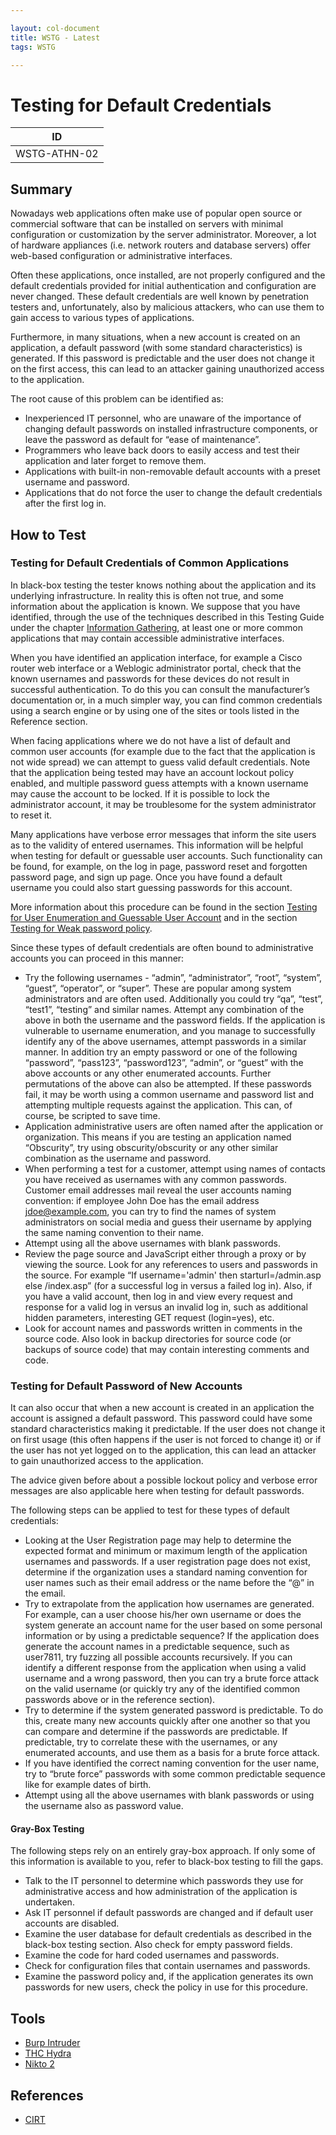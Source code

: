 ```yaml
---

layout: col-document
title: WSTG - Latest
tags: WSTG

---
```

# Testing for Default Credentials

|ID            |
|--------------|
|WSTG-ATHN-02|

## Summary

Nowadays web applications often make use of popular open source or commercial software that can be installed on servers with minimal configuration or customization by the server administrator. Moreover, a lot of hardware appliances (i.e. network routers and database servers) offer web-based configuration or administrative interfaces.

Often these applications, once installed, are not properly configured and the default credentials provided for initial authentication and configuration are never changed. These default credentials are well known by penetration testers and, unfortunately, also by malicious attackers, who can use them to gain access to various types of applications.

Furthermore, in many situations, when a new account is created on an application, a default password (with some standard characteristics) is generated. If this password is predictable and the user does not change it on the first access, this can lead to an attacker gaining unauthorized access to the application.

The root cause of this problem can be identified as:

- Inexperienced IT personnel, who are unaware of the importance of changing default passwords on installed infrastructure components, or leave the password as default for “ease of maintenance”.
- Programmers who leave back doors to easily access and test their application and later forget to remove them.
- Applications with built-in non-removable default accounts with a preset username and password.
- Applications that do not force the user to change the default credentials after the first log in.

## How to Test

### Testing for Default Credentials of Common Applications

In black-box testing the tester knows nothing about the application and its underlying infrastructure. In reality this is often not true, and some information about the application is known. We suppose that you have identified, through the use of the techniques described in this Testing Guide under the chapter [Information Gathering](../01-Information_Gathering/README.md), at least one or more common applications that may contain accessible administrative interfaces.

When you have identified an application interface, for example a Cisco router web interface or a Weblogic administrator portal, check that the known usernames and passwords for these devices do not result in successful authentication. To do this you can consult the manufacturer’s documentation or, in a much simpler way, you can find common credentials using a search engine or by using one of the sites or tools listed in the Reference section.

When facing applications where we do not have a list of default and common user accounts (for example due to the fact that the application is not wide spread) we can attempt to guess valid default credentials. Note that the application being tested may have an account lockout policy enabled, and multiple password guess attempts with a known username may cause the account to be locked. If it is possible to lock the administrator account, it may be troublesome for the system administrator to reset it.

Many applications have verbose error messages that inform the site users as to the validity of entered usernames. This information will be helpful when testing for default or guessable user accounts. Such functionality can be found, for example, on the log in page, password reset and forgotten password page, and sign up page. Once you have found a default username you could also start guessing passwords for this account.

More information about this procedure can be found in the section [Testing for User Enumeration and Guessable User Account](../03-Identity_Management_Testing/04-Testing_for_Account_Enumeration_and_Guessable_User_Account.md) and in the section [Testing for Weak password policy](07-Testing_for_Weak_Password_Policy.md).

Since these types of default credentials are often bound to administrative accounts you can proceed in this manner:

- Try the following usernames - “admin”, “administrator”, “root”, “system”, “guest”, “operator”, or “super”. These are popular among system administrators and are often used. Additionally you could try “qa”, “test”, “test1”, “testing” and similar names. Attempt any combination of the above in both the username and the password fields. If the application is vulnerable to username enumeration, and you manage to successfully identify any of the above usernames, attempt passwords in a similar manner. In addition try an empty password or one of the following “password”, “pass123”, “password123”, “admin”, or “guest” with the above accounts or any other enumerated accounts. Further permutations of the above can also be attempted. If these passwords fail, it may be worth using a common username and password list and attempting multiple requests against the application. This can, of course, be scripted to save time.
- Application administrative users are often named after the application or organization. This means if you are testing an application named “Obscurity”, try using obscurity/obscurity or any other similar combination as the username and password.
- When performing a test for a customer, attempt using names of contacts you have received as usernames with any common passwords. Customer email addresses mail reveal the user accounts naming convention: if employee John Doe has the email address jdoe@example.com, you can try to find the names of system administrators on social media and guess their username by applying the same naming convention to their name.
- Attempt using all the above usernames with blank passwords.
- Review the page source and JavaScript either through a proxy or by viewing the source. Look for any references to users and passwords in the source. For example “If username='admin' then starturl=/admin.asp else /index.asp” (for a successful log in versus a failed log in). Also, if you have a valid account, then log in and view every request and response for a valid log in versus an invalid log in, such as additional hidden parameters, interesting GET request (login=yes), etc.
- Look for account names and passwords written in comments in the source code. Also look in backup directories for source code (or backups of source code) that may contain interesting comments and code.

### Testing for Default Password of New Accounts

It can also occur that when a new account is created in an application the account is assigned a default password. This password could have some standard characteristics making it predictable. If the user does not change it on first usage (this often happens if the user is not forced to change it) or if the user has not yet logged on to the application, this can lead an attacker to gain unauthorized access to the application.

The advice given before about a possible lockout policy and verbose error messages are also applicable here when testing for default passwords.

The following steps can be applied to test for these types of default credentials:

- Looking at the User Registration page may help to determine the expected format and minimum or maximum length of the application usernames and passwords. If a user registration page does not exist, determine if the organization uses a standard naming convention for user names such as their email address or the name before the “@” in the email.
- Try to extrapolate from the application how usernames are generated. For example, can a user choose his/her own username or does the system generate an account name for the user based on some personal information or by using a predictable sequence? If the application does generate the account names in a predictable sequence, such as user7811, try fuzzing all possible accounts recursively. If you can identify a different response from the application when using a valid username and a wrong password, then you can try a brute force attack on the valid username (or quickly try any of the identified common passwords above or in the reference section).
- Try to determine if the system generated password is predictable. To do this, create many new accounts quickly after one another so that you can compare and determine if the passwords are predictable. If predictable, try to correlate these with the usernames, or any enumerated accounts, and use them as a basis for a brute force attack.
- If you have identified the correct naming convention for the user name, try to “brute force” passwords with some common predictable sequence like for example dates of birth.
- Attempt using all the above usernames with blank passwords or using the username also as password value.

#### Gray-Box Testing

The following steps rely on an entirely gray-box approach. If only some of this information is available to you, refer to black-box testing to fill the gaps.

- Talk to the IT personnel to determine which passwords they use for administrative access and how administration of the application is undertaken.
- Ask IT personnel if default passwords are changed and if default user accounts are disabled.
- Examine the user database for default credentials as described in the black-box testing section. Also check for empty password fields.
- Examine the code for hard coded usernames and passwords.
- Check for configuration files that contain usernames and passwords.
- Examine the password policy and, if the application generates its own passwords for new users, check the policy in use for this procedure.

## Tools

- [Burp Intruder](https://portswigger.net/burp)
- [THC Hydra](https://github.com/vanhauser-thc/thc-hydra)
- [Nikto 2](https://www.cirt.net/nikto2)

## References

- [CIRT](https://cirt.net/passwords)
